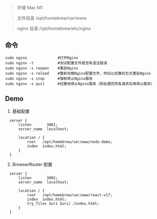 > 环境 Mac M1

> 文件目录 /opt/homebrew/var/www

> nginx 目录 /opt/homebrew/etc/nginx

## 命令

```
sudo nginx              #打开Nginx
sudo nginx -t           #测试配置文件是否有语法错误
sudo nginx -s reopen    #重启Nginx
sudo nginx -s reload    #重新加载Nginx配置文件，然后以优雅的方式重启Nginx
sudo nginx -s stop      #强制停止Nginx服务
sudo nginx -s quit      #优雅地停止Nginx服务（即处理完所有请求后再停止服务）
```

## Demo

1. 基础配置

```nginx
  server {
      listen       3001;
      server_name  localhost;

      location / {
          root   /opt/homebrew/var/www/node-demo;
          index  index.html;
      }
  }
```

2. BrowserRouter 配置

```
  server {
      listen       3002;
      server_name  localhost;

      location / {
          root   /opt/homebrew/var/www/react-v17;
          index  index.html;
          try_files $uri $uri/ /index.html;
      }
  }
```

